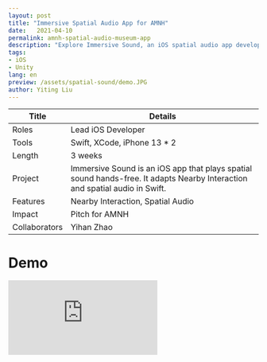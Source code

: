 ```yaml
---
layout: post
title: "Immersive Spatial Audio App for AMNH"
date:   2021-04-10
permalink: amnh-spatial-audio-museum-app
description: "Explore Immersive Sound, an iOS spatial audio app developed for the American Museum of Natural History. This app uses Nearby Interaction and spatial audio to enhance museum experiences."
tags: 
- iOS
- Unity
lang: en
preview: /assets/spatial-sound/demo.JPG
author: Yiting Liu 
---
```

| Title                     | Details |
|---------------------------|-----------------------------------|
| Roles                     | Lead iOS Developer |
| Tools                     | Swift, XCode, iPhone 13 * 2 |                     
| Length                    | 3 weeks |
| Project                   | Immersive Sound is an iOS app that plays spatial sound hands-free. It adapts Nearby Interaction and spatial audio in Swift.|
| Features | Nearby Interaction, Spatial Audio |
|Impact | Pitch for AMNH|
| Collaborators |Yihan Zhao |

# Demo 
<div class="iframe-container">
<iframe class="responsive-iframe" src="https://www.youtube.com/embed/__BBNYVEATw?" frameborder="0" allow="accelerometer; autoplay; clipboard-write; encrypted-media; gyroscope; picture-in-picture" allowfullscreen></iframe>
</div>


<!-- More details coming soon.  -->
